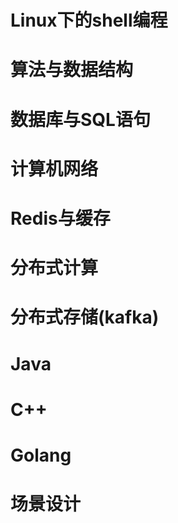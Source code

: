 # Linux下的shell编程

# 算法与数据结构

# 数据库与SQL语句

# 计算机网络

# Redis与缓存

# 分布式计算

# 分布式存储(kafka)

# Java

# C++

# Golang

# 场景设计